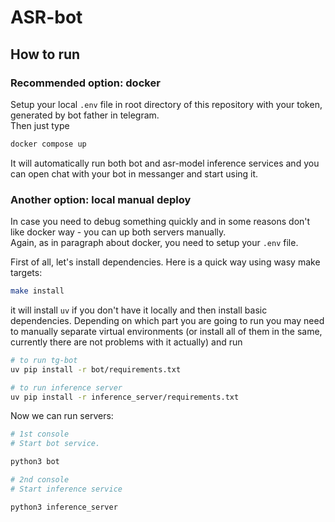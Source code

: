# ASR-bot

## How to run

### Recommended option: docker
Setup your local `.env` file in root directory of this repository with your token, generated by bot father in telegram.  
Then just type
```bash
docker compose up
```
It will automatically run both bot and asr-model inference services and you can open chat with your bot in messanger and start using it.

### Another option: local manual deploy

In case you need to debug something quickly and in some reasons don't like docker way - you can up both servers manually.  
Again, as in paragraph about docker, you need to setup your `.env` file.  

First of all, let's install dependencies. Here is a quick way using wasy make targets:
```bash
make install
```
it will install `uv` if you don't have it locally and then install basic dependencies. Depending on which part you are going to run you may need to manually separate virtual environments (or install all of them in the same, currently there are not problems with it actually) and run 
```bash
# to run tg-bot
uv pip install -r bot/requirements.txt

# to run inference server
uv pip install -r inference_server/requirements.txt
```

Now we can run servers:

```bash
# 1st console
# Start bot service.

python3 bot

# 2nd console
# Start inference service

python3 inference_server
```
